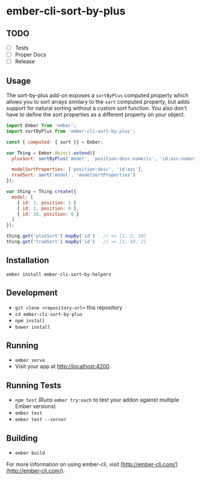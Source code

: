 # ember-cli-sort-by-plus

## TODO

- [ ] Tests
- [ ] Proper Docs
- [ ] Release

## Usage

The sort-by-plus add-on exposes a `sortByPlus` computed property which allows you to sort arrays
similary to the `sort` computed property, but adds support for natural sorting without a custom
sort function. You also don't have to define the sort properties as a different property on your object.

```javascript
import Ember from 'ember';
import sortByPlus from 'ember-cli-sort-by-plus';

const { computed: { sort }} = Ember;

var Thing = Ember.Object.extend({
  plusSort: sortByPlus('model', 'position:desc:numeric', 'id:asc:numeric'),

  modelSortProperties: ['position:desc', 'id:asc'],
  tradSort: sort('model', 'modelSortProperties')
});

var thing = Thing.create({
  model: [
    { id: 1, position: 1 }
    { id: 2, position: 0 },
    { id: 10, position: 0 }
  ]
});

thing.get('plusSort').mapBy('id')   // => [1, 2, 10]
thing.get('tradSort').mapBy('id')   // => [1, 10, 2]
```

## Installation

    ember install ember-cli-sort-by-helpers

## Development

* `git clone <repository-url>` this repository
* `cd ember-cli-sort-by-plus`
* `npm install`
* `bower install`

## Running

* `ember serve`
* Visit your app at [http://localhost:4200](http://localhost:4200).

## Running Tests

* `npm test` (Runs `ember try:each` to test your addon against multiple Ember versions)
* `ember test`
* `ember test --server`

## Building

* `ember build`

For more information on using ember-cli, visit [http://ember-cli.com/](http://ember-cli.com/).
